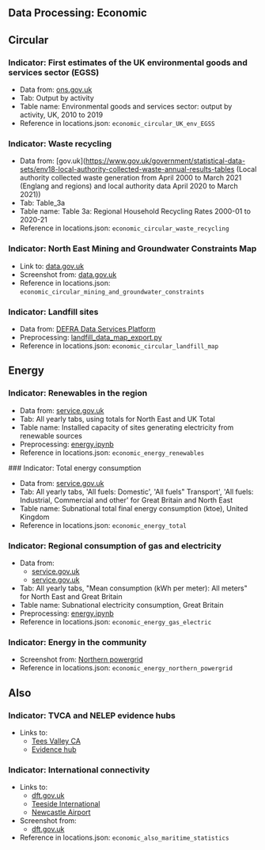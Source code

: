 ## Data Processing: Economic
## Circular

### Indicator: First estimates of the UK environmental goods and services sector (EGSS)
- Data from: [ons.gov.uk](https://www.ons.gov.uk/economy/environmentalaccounts/datasets/ukenvironmentalgoodsandservicessectoregssestimates)
- Tab: Output by activity
- Table name: Environmental goods and services sector: output by activity, UK, 2010 to 2019
- Reference in locations.json: `economic_circular_UK_env_EGSS`

### Indicator: Waste recycling
- Data from: [gov.uk](https://www.gov.uk/government/statistical-data-sets/env18-local-authority-collected-waste-annual-results-tables (Local authority collected waste generation from April 2000 to March 2021 (Englang and regions) and local authority data April 2020 to March 2021))
- Tab: Table_3a
- Table name: Table 3a: Regional Household Recycling Rates 2000-01 to 2020-21
- Reference in locations.json: `economic_circular_waste_recycling`

### Indicator: North East Mining and Groundwater Constraints Map
- Link to: [data.gov.uk](https://environment.data.gov.uk/dataset/aad0aa76-cbab-4356-ad62-1ecfb6a619ac)
- Screenshot from: [data.gov.uk](https://environment.data.gov.uk/dataset/aad0aa76-cbab-4356-ad62-1ecfb6a619ac)
- Reference in locations.json: `economic_circular_mining_and_groundwater_constraints`

### Indicator: Landfill sites
- Data from: [DEFRA Data Services Platform](https://environment.data.gov.uk/DefraDataDownload/?mapService=EA/HistoricLandfill&Mode=spatial)
- Preprocessing: [landfill_data_map_export.py](./landfill_data_map_export.py)
- Reference in locations.json: `economic_circular_landfill_map`

## Energy

### Indicator: Renewables in the region
- Data from: [service.gov.uk](https://assets.publishing.service.gov.uk/government/uploads/system/uploads/attachment_data/file/1107330/Renewable_electricity_-_installed_capacity_by_region_2003_-_2021.xls)
- Tab: All yearly tabs, using totals for North East and UK Total
- Table name: Installed capacity of sites generating electricity from renewable sources
- Preprocessing: [energy.ipynb](./energy.ipynb)
- Reference in locations.json: `economic_energy_renewables`

### Indicator: Total energy consumption
- Data from: [service.gov.uk](https://assets.publishing.service.gov.uk/government/uploads/system/uploads/attachment_data/file/1043596/subnational_total_final_energy_consumption_2019.xlsx)
- Tab: All yearly tabs, 'All fuels: Domestic', 'All fuels" Transport', 'All fuels: Industrial, Commercial and other' for Great Britain and North East
- Table name: Subnational total final energy consumption (ktoe), United Kingdom
- Reference in locations.json: `economic_energy_total`

### Indicator: Regional consumption of gas and electricity
- Data from: 
    - [service.gov.uk](https://assets.publishing.service.gov.uk/government/uploads/system/uploads/attachment_data/file/1126184/subnational_gas_consumption_statistics_2005-2021.xlsx)
    - [service.gov.uk](https://assets.publishing.service.gov.uk/government/uploads/system/uploads/attachment_data/file/1126137/subnational_electricity_consumption_statistics_2005-2021.xlsx)
- Tab: All yearly tabs, "Mean consumption (kWh per meter): All meters" for North East and Great Britain
- Table name: Subnational electricity consumption, Great Britain
- Preprocessing: [energy.ipynb](./energy.ipynb)
- Reference in locations.json: `economic_energy_gas_electric`

### Indicator: Energy in the community
- Screenshot from: [Northern powergrid](https://www.northernpowergrid.com/community-energy)
- Reference in locations.json: `economic_energy_northern_powergrid`

## Also

### Indicator: TVCA and NELEP evidence hubs
- Links to: 
    - [Tees Valley CA](https://teesvalley-ca.gov.uk/InstantAtlas/Tees_Valley_Data_Insights/atlas.html)
    - [Evidence hub](https://evidencehub.northeastlep.co.uk/)

### Indicator: International connectivity
- Links to: 
    - [dft.gov.uk](https://maps.dft.gov.uk/maritime-statistics/index.html)
    - [Teeside International](https://www.teessideinternational.com/about-us/)
    - [Newcastle Airport](https://www.newcastleairport.com/about-your-airport/environment/net-zero-carbon-2035/)
- Screenshot from:
    - [dft.gov.uk](https://maps.dft.gov.uk/maritime-statistics/index.html)
- Reference in locations.json: `economic_also_maritime_statistics`